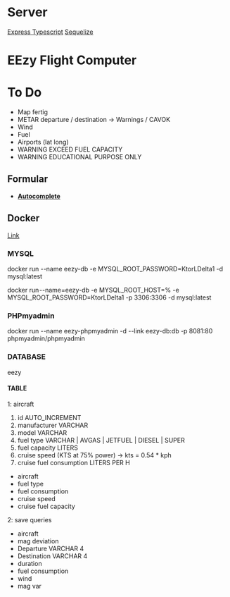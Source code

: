 # Server

[Express Typescript](https://blog.logrocket.com/how-to-set-up-node-typescript-express/)
[Sequelize](https://sequelize.org/docs/v6/getting-started/)

# EEzy Flight Computer

# To Do

- Map fertig
- METAR departure / destination -> Warnings / CAVOK
- Wind
- Fuel
- Airports (lat long)
- WARNING EXCEED FUEL CAPACITY
- WARNING EDUCATIONAL PURPOSE ONLY

## Formular

- [**Autocomplete**](https://mui.com/material-ui/react-autocomplete/)

## Docker

[Link](https://migueldoctor.medium.com/run-mysql-phpmyadmin-locally-in-3-steps-using-docker-74eb735fa1fc)

### MYSQL

docker run --name eezy-db -e MYSQL_ROOT_PASSWORD=KtorLDelta1 -d mysql:latest

docker run --name=eezy-db -e MYSQL_ROOT_HOST=% -e MYSQL_ROOT_PASSWORD=KtorLDelta1 -p 3306:3306 -d mysql:latest

### PHPmyadmin

docker run --name eezy-phpmyadmin -d --link eezy-db:db -p 8081:80 phpmyadmin/phpmyadmin

### DATABASE

eezy

#### TABLE

1: aircraft

1. id AUTO_INCREMENT
2. manufacturer VARCHAR
3. model VARCHAR
4. fuel type VARCHAR | AVGAS | JETFUEL | DIESEL | SUPER
5. fuel capacity LITERS
6. cruise speed (KTS at 75% power) -> kts = 0.54 \* kph
7. cruise fuel consumption LITERS PER H

- aircraft
- fuel type
- fuel consumption
- cruise speed
- cruise fuel capacity

2: save queries

- aircraft
- mag deviation
- Departure VARCHAR 4
- Destination VARCHAR 4
- duration
- fuel consumption
- wind
- mag var
